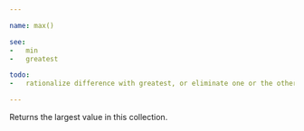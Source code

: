 ```yaml
---

name: max()

see:
-   min
-   greatest

todo:
-   rationalize difference with greatest, or eliminate one or the other

---
```


Returns the largest value in this collection.

